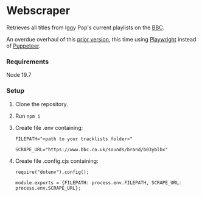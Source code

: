 # Webscraper

Retrieves all titles from Iggy Pop's current playlists on the [BBC](https://www.bbc.co.uk/sounds/brand/b03yblbx).

An overdue overhaul of this [prior version](https://github.com/sit79/iggy-confidential-tracklist-scraper), this time using [Playwright](https://playwright.dev/) instead of [Puppeteer](https://github.com/puppeteer/puppeteer).

### Requirements

Node 19.7

### Setup

1. Clone the repository.
2. Run `npm i`
3. Create file .env containing:

    `FILEPATH="<path to your tracklists folder>"`

    `SCRAPE_URL="https://www.bbc.co.uk/sounds/brand/b03yblbx"`

4. Create file .config.cjs containing:

    `require("dotenv").config();`

    `module.exports = {FILEPATH: process.env.FILEPATH, SCRAPE_URL: process.env.SCRAPE_URL};`